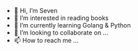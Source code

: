- 👋 Hi, I’m Seven
- 👀 I’m interested in reading books
- 🌱 I’m currently learning Golang & Python
- 💞️ I’m looking to collaborate on ...
- 📫 How to reach me ...

<!---
lianzishu/lianzishu is a ✨ special ✨ repository because its `README.md` (this file) appears on your GitHub profile.
You can click the Preview link to take a look at your changes.
--->
